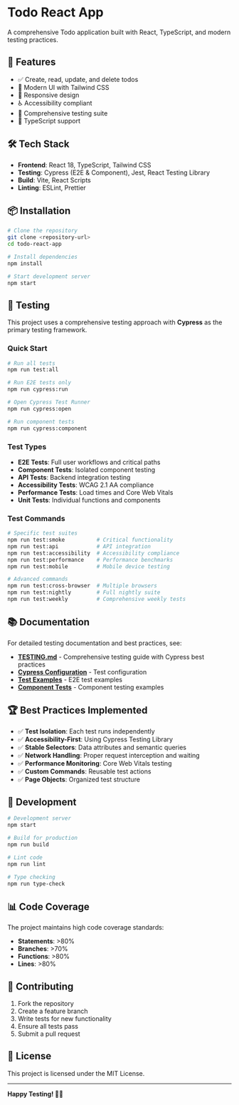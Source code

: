 # Todo React App

A comprehensive Todo application built with React, TypeScript, and modern testing practices.

## 🚀 Features

- ✅ Create, read, update, and delete todos
- 🎨 Modern UI with Tailwind CSS
- 📱 Responsive design
- ♿ Accessibility compliant
- 🧪 Comprehensive testing suite
- 🔧 TypeScript support

## 🛠 Tech Stack

- **Frontend**: React 18, TypeScript, Tailwind CSS
- **Testing**: Cypress (E2E & Component), Jest, React Testing Library
- **Build**: Vite, React Scripts
- **Linting**: ESLint, Prettier

## 📦 Installation

```bash
# Clone the repository
git clone <repository-url>
cd todo-react-app

# Install dependencies
npm install

# Start development server
npm start
```

## 🧪 Testing

This project uses a comprehensive testing approach with **Cypress** as the primary testing framework.

### Quick Start

```bash
# Run all tests
npm run test:all

# Run E2E tests only
npm run cypress:run

# Open Cypress Test Runner
npm run cypress:open

# Run component tests
npm run cypress:component
```

### Test Types

- **E2E Tests**: Full user workflows and critical paths
- **Component Tests**: Isolated component testing
- **API Tests**: Backend integration testing
- **Accessibility Tests**: WCAG 2.1 AA compliance
- **Performance Tests**: Load times and Core Web Vitals
- **Unit Tests**: Individual functions and components

### Test Commands

```bash
# Specific test suites
npm run test:smoke          # Critical functionality
npm run test:api            # API integration
npm run test:accessibility  # Accessibility compliance
npm run test:performance    # Performance benchmarks
npm run test:mobile         # Mobile device testing

# Advanced commands
npm run test:cross-browser  # Multiple browsers
npm run test:nightly        # Full nightly suite
npm run test:weekly         # Comprehensive weekly tests
```

## 📚 Documentation

For detailed testing documentation and best practices, see:

- **[TESTING.md](./TESTING.md)** - Comprehensive testing guide with Cypress best practices
- **[Cypress Configuration](./cypress.config.ts)** - Test configuration
- **[Test Examples](./cypress/e2e/)** - E2E test examples
- **[Component Tests](./cypress/component/)** - Component testing examples

## 🏆 Best Practices Implemented

- ✅ **Test Isolation**: Each test runs independently
- ✅ **Accessibility-First**: Using Cypress Testing Library
- ✅ **Stable Selectors**: Data attributes and semantic queries
- ✅ **Network Handling**: Proper request interception and waiting
- ✅ **Performance Monitoring**: Core Web Vitals testing
- ✅ **Custom Commands**: Reusable test actions
- ✅ **Page Objects**: Organized test structure

## 🔧 Development

```bash
# Development server
npm start

# Build for production
npm run build

# Lint code
npm run lint

# Type checking
npm run type-check
```

## 📊 Code Coverage

The project maintains high code coverage standards:

- **Statements**: >80%
- **Branches**: >70%
- **Functions**: >80%
- **Lines**: >80%

## 🤝 Contributing

1. Fork the repository
2. Create a feature branch
3. Write tests for new functionality
4. Ensure all tests pass
5. Submit a pull request

## 📄 License

This project is licensed under the MIT License.

---

**Happy Testing! 🧪✨**
